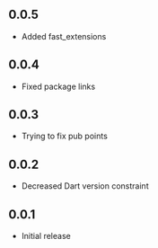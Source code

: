## 0.0.5
- Added fast_extensions

## 0.0.4
- Fixed package links

## 0.0.3
- Trying to fix pub points

## 0.0.2
- Decreased Dart version constraint

## 0.0.1
- Initial release